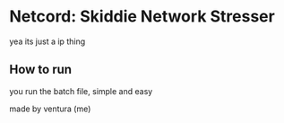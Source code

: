 # Netcord: Skiddie Network Stresser 
yea its just a ip thing

## How to run
you run the batch file, simple and easy

made by ventura (me)
